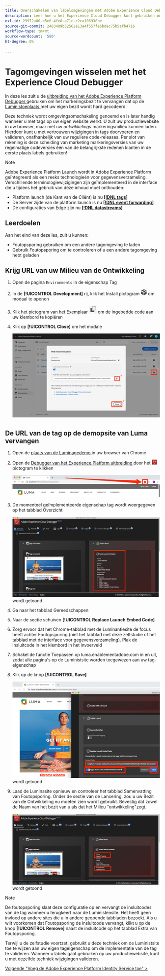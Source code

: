 ```yaml
---
title: Overschakelen van labelomgevingen met Adobe Experience Cloud Debugger
description: Leer hoe u het Experience Cloud Debugger kunt gebruiken om verschillende tags in te sluiten. Deze les maakt deel uit van de zelfstudie Experience Cloud implementeren in websites.
exl-id: 29972a00-e5e0-4fe0-a71c-c2ca106938be
source-git-commit: 2483409b52562e13a4f557fe5bdec75b5afb4716
workflow-type: tm+mt
source-wordcount: '580'
ht-degree: 0%

---
```


# Tagomgevingen wisselen met het Experience Cloud Debugger

In deze les zult u de [ uitbreiding van het Adobe Experience Platform Debugger ](https://chromewebstore.google.com/detail/adobe-experience-platform/bfnnokhpnncpkdmbokanobigaccjkpob) gebruiken om het markeringsbezit te vervangen dat op de [ Luministoeplaats ](https://luma.enablementadobe.com/content/luma/us/en.html) met uw eigen bezit wordt hard gecodeerd.

Deze techniek wordt omgevingsomschakeling genoemd en is later handig wanneer u met tags op uw eigen website werkt. U zult uw productiewebsite in uw browser, maar met uw *ontwikkelings* markeringsmilieu kunnen laden. Hierdoor kunt u met vertrouwen wijzigingen in tags doorvoeren en valideren, onafhankelijk van uw reguliere code-releases.  Per slot van rekening is deze scheiding van marketing markeringsversies van uw regelmatige codeversies één van de belangrijkste redenen klanten in de eerste plaats labels gebruiken!

>[!NOTE]
>
>Adobe Experience Platform Launch wordt in Adobe Experience Platform geïntegreerd als een reeks technologieën voor gegevensverzameling. Verschillende terminologiewijzigingen zijn geïmplementeerd in de interface die u tijdens het gebruik van deze inhoud moet onthouden:
>
> * Platform launch (de Kant van de Cliënt) is nu **[[!DNL tags]](https://experienceleague.adobe.com/docs/experience-platform/tags/home.html?lang=nl)**
> * De Server zijde van de platform launch is nu **[[!DNL event forwarding]](https://experienceleague.adobe.com/docs/experience-platform/tags/event-forwarding/overview.html)**
> * De configuraties van Edge zijn nu **[[!DNL datastreams]](https://experienceleague.adobe.com/docs/experience-platform/edge/fundamentals/datastreams.html)**

## Leerdoelen

Aan het eind van deze les, zult u kunnen:

* Foutopsporing gebruiken om een andere tagomgeving te laden
* Gebruik Foutopsporing om te controleren of u een andere tagomgeving hebt geladen

## Krijg URL van uw Milieu van de Ontwikkeling

1. Open de pagina `Environments` in de eigenschap Tag

1. In de **[!UICONTROL Development]** rij, klik het Install pictogram ![ installeren pictogram ](images/launch-installIcon.png) om modaal te openen

1. Klik het pictogram van het Exemplaar ![ pictogram van het Exemplaar ](images/launch-copyIcon.png) om de ingebedde code aan uw klembord te kopiëren

1. Klik op **[!UICONTROL Close]** om het modale

   ![ installeer pictogram ](images/launch-copyInstallCode.png)

## De URL van de tag op de demopsite van Luma vervangen

1. Open de [ plaats van de Luminagedemo ](https://luma.enablementadobe.com/content/luma/us/en.html) in uw browser van Chrome

1. Open de [ Debugger van het Experience Platform uitbreiding ](https://chromewebstore.google.com/detail/adobe-experience-platform/bfnnokhpnncpkdmbokanobigaccjkpob) door het ![ Debugger pictogram ](images/icon-debugger.png) pictogram te klikken

   ![ klik het Debugger pictogram ](images/switchEnvironments-openDebugger.png)

1. De momenteel geïmplementeerde eigenschap tag wordt weergegeven op het tabblad Overzicht

   ![ markeringsmilieu dat in Debugger ](images/switchEnvironments-debuggerOnWeRetail-prod.png) wordt getoond

1. Ga naar het tabblad Gereedschappen
1. Naar de sectie schuiven **[!UICONTROL Replace Launch Embed Code]**
1. Zorg ervoor dat het Chrome-tabblad met de Luminantiesite de focus heeft achter Foutopsporing (niet het tabblad met deze zelfstudie of het tabblad met de interface voor gegevensverzameling).  Plak de insluitcode in het klembord in het invoerveld
1. Schakel de functie Toepassen op luma.enablementadobe.com in en uit, zodat alle pagina&#39;s op de Luministsite worden toegewezen aan uw tag-eigenschap
1. Klik op de knop **[!UICONTROL Save]**

   ![ markeringsmilieu dat in Debugger ](images/switchEnvironments-debugger-save.png) wordt getoond

1. Laad de Luminasite opnieuw en controleer het tabblad Samenvatting van Foutopsporing. Onder de sectie van de Lancering, zou u uw Bezit van de Ontwikkeling nu moeten zien wordt gebruikt. Bevestig dat zowel de Naam van het bezit van u als dat het Milieu &quot;ontwikkeling&quot;zegt.

   ![ markeringsmilieu dat in Debugger ](images/switchEnvironments-debuggerOnWeRetail.png) wordt getoond

>[!NOTE]
>
>De foutopsporing slaat deze configuratie op en vervangt de insluitcodes van de tag wanneer u terugkeert naar de Luministensite. Het heeft geen invloed op andere sites die u in andere geopende tabbladen bezoekt. Als u wilt voorkomen dat Foutopsporing de insluitcode vervangt, klikt u op de knop **[!UICONTROL Remove]** naast de insluitcode op het tabblad Extra van Foutopsporing.

Terwijl u de zelfstudie voortzet, gebruikt u deze techniek om de Luministsite toe te wijzen aan uw eigen tageigenschap om de implementatie van de tag te valideren. Wanneer u labels gaat gebruiken op uw productiewebsite, kunt u met dezelfde techniek wijzigingen valideren.

[Volgende &quot;Voeg de Adobe Experience Platform Identity Service toe&quot; >](id-service.md)
